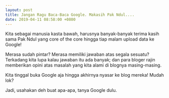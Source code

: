 ```yaml
---
layout: post
title: Jangan Ragu Baca-Baca Google. Makasih Pak Ndul....
date: 2019-04-11 08:58:00 +0800
---
```


Kita sebagai manusia kasta bawah, harusnya banyak-banyak terima kasih sama Pak Ndul yang core of the core hingga tiap malam upload data ke Google!

Merasa sudah pintar? Merasa memiliki jawaban atas segala sesuatu? Terkadang kita lupa kalau jawaban itu ada banyak; dan para bloger rajin memberikan opini atas masalah yang kita alami di blognya masing-masing.

Kita tinggal buka Google aja hingga akhirnya nyasar ke blog mereka! Mudah lok?

Jadi, usahakan deh buat apa-apa, tanya Google dulu.